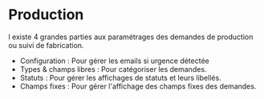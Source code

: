 # Production

l existe 4 grandes parties aux paramétrages des demandes de production ou suivi de fabrication.&#x20;

* Configuration : Pour gérer les emails si urgence détectée
* Types & champs libres : Pour catégoriser les demandes.&#x20;
* Statuts : Pour gérer les affichages de statuts et leurs libellés.&#x20;
* Champs fixes : Pour gérer l'affichage des champs fixes des demandes.&#x20;
